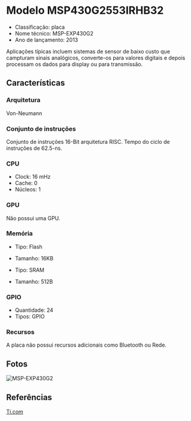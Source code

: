 # Modelo MSP430G2553IRHB32

- Classificação: placa
- Nome técnico: MSP-EXP430G2
- Ano de lançamento: 2013

Aplicações típicas incluem sistemas de sensor de baixo custo que campturam sinais analógicos, converte-os para valores digitais e depois processam os dados para display ou para transmissão.

## Características

### Arquitetura
Von-Neumann
### Conjunto de instruções
Conjunto de instruções 16-Bit arquitetura RISC. Tempo do ciclo de instruções de 62.5-ns.
### CPU

- Clock: 16 mHz
- Cache: 0
- Núcleos: 1

### GPU
Não possui uma GPU.

### Memória

- Tipo: Flash
- Tamanho: 16KB

- Tipo: SRAM
- Tamanho: 512B
### GPIO

- Quantidade: 24
- Tipos: GPIO

### Recursos
A placa não possui recursos adicionais como Bluetooth ou Rede.

## Fotos

![MSP-EXP430G2](https://energia.nu/pinmaps/img/LaunchPadMSP430G2452-v1.5.jpg)

## Referências

[Ti.com](https://www.ti.com/lit/ds/slas735j/slas735j.pdf?ts=1600716140537&ref_url=https%253A%252F%252Fwww.google.com%252F)